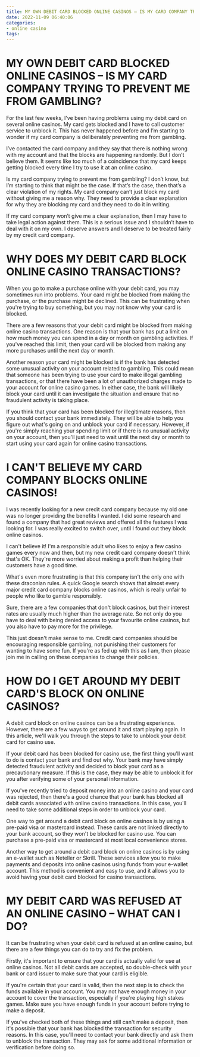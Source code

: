 ```yaml
---
title: MY OWN DEBIT CARD BLOCKED ONLINE CASINOS – IS MY CARD COMPANY TRYING TO PREVENT ME FROM GAMBLING
date: 2022-11-09 06:40:06
categories:
- online casino
tags:
---
```



#  MY OWN DEBIT CARD BLOCKED ONLINE CASINOS – IS MY CARD COMPANY TRYING TO PREVENT ME FROM GAMBLING?

For the last few weeks, I’ve been having problems using my debit card on several online casinos. My card gets blocked and I have to call customer service to unblock it. This has never happened before and I’m starting to wonder if my card company is deliberately preventing me from gambling.

I’ve contacted the card company and they say that there is nothing wrong with my account and that the blocks are happening randomly. But I don’t believe them. It seems like too much of a coincidence that my card keeps getting blocked every time I try to use it at an online casino.

Is my card company trying to prevent me from gambling? I don’t know, but I’m starting to think that might be the case. If that’s the case, then that’s a clear violation of my rights. My card company can’t just block my card without giving me a reason why. They need to provide a clear explanation for why they are blocking my card and they need to do it in writing.

If my card company won’t give me a clear explanation, then I may have to take legal action against them. This is a serious issue and I shouldn’t have to deal with it on my own. I deserve answers and I deserve to be treated fairly by my credit card company.

#  WHY DOES MY DEBIT CARD BLOCK ONLINE CASINO TRANSACTIONS?

When you go to make a purchase online with your debit card, you may sometimes run into problems. Your card might be blocked from making the purchase, or the purchase might be declined. This can be frustrating when you're trying to buy something, but you may not know why your card is blocked.

There are a few reasons that your debit card might be blocked from making online casino transactions. One reason is that your bank has put a limit on how much money you can spend in a day or month on gambling activities. If you've reached this limit, then your card will be blocked from making any more purchases until the next day or month.

Another reason your card might be blocked is if the bank has detected some unusual activity on your account related to gambling. This could mean that someone has been trying to use your card to make illegal gambling transactions, or that there have been a lot of unauthorized charges made to your account for online casino games. In either case, the bank will likely block your card until it can investigate the situation and ensure that no fraudulent activity is taking place.

If you think that your card has been blocked for illegitimate reasons, then you should contact your bank immediately. They will be able to help you figure out what's going on and unblock your card if necessary. However, if you're simply reaching your spending limit or if there is no unusual activity on your account, then you'll just need to wait until the next day or month to start using your card again for online casino transactions.

#  I CAN'T BELIEVE MY CARD COMPANY BLOCKS ONLINE CASINOS!

I was recently looking for a new credit card company because my old one was no longer providing the benefits I wanted. I did some research and found a company that had great reviews and offered all the features I was looking for. I was really excited to switch over, until I found out they block online casinos.

I can't believe it! I'm a responsible adult who likes to enjoy a few casino games every now and then, but my new credit card company doesn't think that's OK. They're more worried about making a profit than helping their customers have a good time.

What's even more frustrating is that this company isn't the only one with these draconian rules. A quick Google search shows that almost every major credit card company blocks online casinos, which is really unfair to people who like to gamble responsibly.

Sure, there are a few companies that don't block casinos, but their interest rates are usually much higher than the average rate. So not only do you have to deal with being denied access to your favourite online casinos, but you also have to pay more for the privilege.

This just doesn't make sense to me. Credit card companies should be encouraging responsible gambling, not punishing their customers for wanting to have some fun. If you're as fed up with this as I am, then please join me in calling on these companies to change their policies.

#  HOW DO I GET AROUND MY DEBIT CARD'S BLOCK ON ONLINE CASINOS?

A debit card block on online casinos can be a frustrating experience. However, there are a few ways to get around it and start playing again. In this article, we'll walk you through the steps to take to unblock your debit card for casino use.

If your debit card has been blocked for casino use, the first thing you'll want to do is contact your bank and find out why. Your bank may have simply detected fraudulent activity and decided to block your card as a precautionary measure. If this is the case, they may be able to unblock it for you after verifying some of your personal information.

If you've recently tried to deposit money into an online casino and your card was rejected, then there's a good chance that your bank has blocked all debit cards associated with online casino transactions. In this case, you'll need to take some additional steps in order to unblock your card.

One way to get around a debit card block on online casinos is by using a pre-paid visa or mastercard instead. These cards are not linked directly to your bank account, so they won't be blocked for casino use. You can purchase a pre-paid visa or mastercard at most local convenience stores.

Another way to get around a debit card block on online casinos is by using an e-wallet such as Neteller or Skrill. These services allow you to make payments and deposits into online casinos using funds from your e-wallet account. This method is convenient and easy to use, and it allows you to avoid having your debit card blocked for casino transactions.

#  MY DEBIT CARD WAS REFUSED AT AN ONLINE CASINO – WHAT CAN I DO?

It can be frustrating when your debit card is refused at an online casino, but there are a few things you can do to try and fix the problem.

Firstly, it's important to ensure that your card is actually valid for use at online casinos. Not all debit cards are accepted, so double-check with your bank or card issuer to make sure that your card is eligible.

If you're certain that your card is valid, then the next step is to check the funds available in your account. You may not have enough money in your account to cover the transaction, especially if you're playing high stakes games. Make sure you have enough funds in your account before trying to make a deposit.

If you've checked both of these things and still can't make a deposit, then it's possible that your bank has blocked the transaction for security reasons. In this case, you'll need to contact your bank directly and ask them to unblock the transaction. They may ask for some additional information or verification before doing so.
